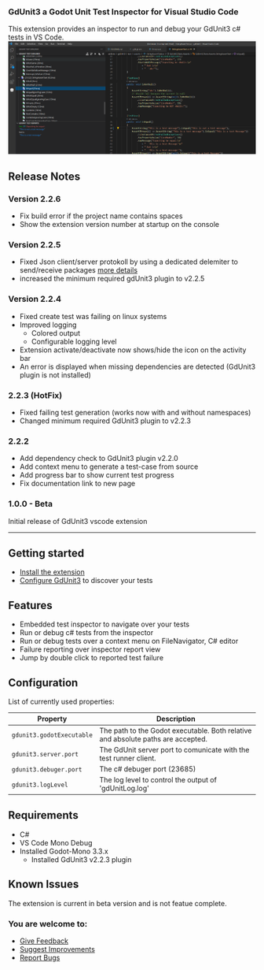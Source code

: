 
### GdUnit3 a Godot Unit Test Inspector for Visual Studio Code

This extension provides an inspector to run and debug your GdUnit3 c# tests in VS Code. 
![Screenshot](resources/vsc-extension.png)

## Release Notes

### Version 2.2.6
  - Fix build error if the project name contains spaces
  - Show the extension version number at startup on the console

### Version 2.2.5
 - Fixed Json client/server protokoll by using a dedicated delemiter to send/receive packages
   [more details](https://github.com/MikeSchulze/gdUnit3/issues/305)
 - increased the minimum required gdUnit3 plugin to v2.2.5

### Version 2.2.4
- Fixed create test was failing on linux systems
- Improved logging
  - Colored output
  - Configurable logging level
- Extension activate/deactivate now shows/hide the icon on the activity bar
- An error is displayed when missing dependencies are detected (GdUnit3 plugin is not installed)

### 2.2.3 (HotFix)
* Fixed failing test generation (works now with and without namespaces)
* Changed minimum required GdUnit3 plugin to v2.2.3

### 2.2.2

* Add dependency check to GdUnit3 plugin v2.2.0
* Add context menu to generate a test-case from source
* Add progress bar to show current test progress
* Fix documentation link to new page

### 1.0.0 - Beta

Initial release of GdUnit3 vscode extension

-----------------------------------------------------------------------------------------------------------
## Getting started

* [Install the extension](https://mikeschulze.github.io/gdUnit3/first_steps/install/#install-visual-studio-gdunit3-extension)
* [Configure GdUnit3](https://mikeschulze.github.io/gdUnit3/first_steps/install/#gdunit3-extension-settings) to discover your tests


## Features
* Embedded test inspector to navigate over your tests
* Run or debug c# tests from the inspector
* Run or debug tests over a context menu on FileNavigator, C# editor
* Failure reporting over inspector report view
* Jump by double click to reported test failure

## Configuration
List of currently used properties:

Property                                       | Description
-----------------------------------------------|---------------------------------------------------------------
`gdunit3.godotExecutable`                      | The path to the Godot executable. Both relative and absolute paths are accepted.
`gdunit3.server.port`                          | The GdUnit server port to comunicate with the test runner client.
`gdunit3.debuger.port`                         | The c# debuger port (23685)
`gdunit3.logLevel`                             | The log level to control the output of 'gdUnitLog.log'


## Requirements
* C#
* VS Code Mono Debug
* Installed Godot-Mono 3.3.x
  * Installed GdUnit3 v2.2.3 plugin

## Known Issues

The extension is current in beta version and is not featue complete.

### You are welcome to:
  * [Give Feedback](https://github.com/MikeSchulze/gdUnit3/discussions/228)
  * [Suggest Improvements](https://github.com/MikeSchulze/vscode-extension-gdunit3/issues/new?assignees=MikeSchulze&labels=enhancement&template=feature_request.md&title=)
  * [Report Bugs](https://github.com/MikeSchulze/vscode-extension-gdunit3/issues/new?assignees=MikeSchulze&labels=bug&template=bug_report.md&title=)
